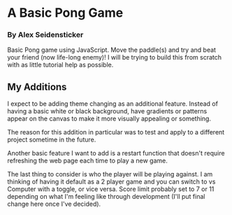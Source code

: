 # A Basic Pong Game

### By Alex Seidensticker

Basic Pong game using JavaScript. Move the paddle(s) and try and beat your friend (now life-long enemy)! I will be trying to build this from scratch with as little tutorial help as possible.

## My Additions

I expect to be adding theme changing as an additional feature. Instead of having a basic white or black background, have gradients or patterns appear on the canvas to make it more visually appealing or something.

The reason for this addition in particular was to test and apply to a different project sometime in the future. 

Another basic feature I want to add is a restart function that doesn't require refreshing the web page each time to play a new game. 

The last thing to consider is who the player will be playing against. I am thinking of having it default as a 2 player game and you can switch to vs Computer with a toggle, or vice versa. Score limit probably set to 7 or 11 depending on what I'm feeling like through development (I'll put final change here once I've decided).
